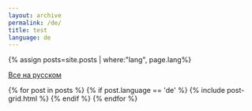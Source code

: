 ```yaml
---
layout: archive
permalink: /de/
title: test
language: de
---
```


{% assign posts=site.posts  | where:"lang", page.lang%}

<a href="/ru/" class="btn-inverse">Все на русском</a>

<div class="tiles">
{% for post in posts %}
 {% if post.language == 'de' %}
    {% include post-grid.html %}
 {% endif %}
{% endfor %}
</div><!-- /.tiles -->


